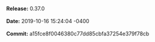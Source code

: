 **Release:** 
0.37.0
<br><br>**Date:** 
2019-10-16 15:24:04 -0400
<br><br>**Commit:** 
a15fce8f0046380c77dd85cbfa37254e379f78cb
